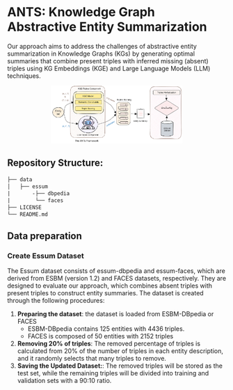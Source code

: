 # ANTS: Knowledge Graph Abstractive Entity Summarization

Our approach aims to address the challenges of abstractive entity summarization in Knowledge Graphs (KGs) by generating optimal summaries that combine present triples with inferred missing (absent) triples using KG Embeddings (KGE) and Large Language Models (LLM) techniques.

<p align="center">
<img src="images/ANTs.jpg" width="60%">
</p>

## Repository Structure: 
```
├── data
│   ├── essum
|       -├── dbpedia
|        └── faces
├── LICENSE
└── README.md
```

## Data preparation
### Create Essum Dataset
The Essum dataset consists of essum-dbpedia and essum-faces, which are derived from ESBM (version 1.2) and FACES datasets, respectively. They are designed to evaluate our approach, which combines absent triples with present triples to construct entity summaries. The dataset is created through the following procedures:

1. **Preparing the dataset**: the dataset is loaded from ESBM-DBpedia or FACES
   - ESBM-DBpedia contains 125 entities with 4436 triples.
   - FACES is composed of 50 entities with 2152 triples
3. **Removing 20% of triples**: The removed percentage of triples is calculated from 20% of the number of triples in each entity description, and it randomly selects that many triples to remove.
4. **Saving the Updated Dataset:**: The removed triples will be stored as the test set, while the remaining triples will be divided into training and validation sets with a 90:10 ratio.